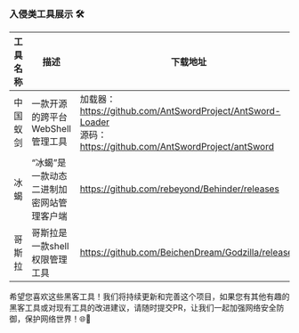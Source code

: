### 入侵类工具展示 🛠️



| 工具名称 | 描述       | 下载地址                                                                                                       |
|------|------------------------------------------|------------------------------------------------------------------------------------------------------------|
| 中国蚁剑 | 一款开源的跨平台WebShell管理工具 | 加载器：https://github.com/AntSwordProject/AntSword-Loader <br/>源码：https://github.com/AntSwordProject/antSword |
| 冰蝎   |“冰蝎”是一款动态二进制加密网站管理客户端|                  https://github.com/rebeyond/Behinder/releases     |
| 哥斯拉  |哥斯拉是一款shell权限管理工具|https://github.com/BeichenDream/Godzilla/releases|


希望您喜欢这些黑客工具！我们将持续更新和完善这个项目，如果您有其他有趣的黑客工具或对现有工具的改进建议，请随时提交PR，让我们一起加强网络安全防御，保护网络世界！🌐💪

